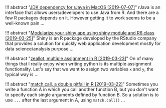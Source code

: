 !!! abstract "[JDK dependency for rJava in MacOS [2019-07-07]](/posts/en/2019-07-07)"
    rJava is an interface that allows users/developers to use Java from R. And there are a few R packages depends on it. However getting it to work seems to be a well-known pain ...

!!! abstract "[Modularize your shiny app using shiny module and R6 class [2019-03-25]](/posts/en/2019-03-25)"
    Shiny is an R package developed by the RStudio company that provides a solution for quickly web application development mostly for data science/analysis purpose ...

!!! abstract "[zeallot, multiple assignment in R [2019-03-23]](/posts/en/2019-03-23)"
    On of many things that I really enjoy when writing python is its multiple assignment functionality. Let's say that we want to assign two variables `x` and `y`, the typical way is ...

!!! abstract "[match.call, a double pitfall in R [2019-03-22]](/posts/en/2019-03-22)"
    Sometimes you write a function A in which you call another function B, but you don't want to specify each single arguments defined by function B. So a solution is to use `...` after the last argument in A, using `match.call()` ...
